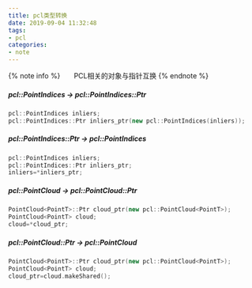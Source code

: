 ```yaml
---
title: pcl类型转换
date: 2019-09-04 11:32:48
tags:
- pcl
categories:
- note
---
```




{% note info %}
&nbsp;&nbsp;&nbsp;&nbsp;&nbsp;&nbsp;PCL相关的对象与指针互换
{% endnote %}

<!-- more -->

##### pcl::PointIndices -> pcl::PointIndices::Ptr

```c++
pcl::PointIndices inliers;
pcl::PointIndices::Ptr inliers_ptr(new pcl::PointIndices(inliers));
```



##### pcl::PointIndices::Ptr -> pcl::PointIndices

```c++
pcl::PointIndices inliers;
pcl::PointIndices::Ptr inliers_ptr;
inliers=*inliers_ptr;
```



##### pcl::PointCloud<PointT> -> pcl::PointCloud<PointT>::Ptr

```C++
PointCloud<PointT>::Ptr cloud_ptr(new pcl::PointCloud<PointT>);
PointCloud<PointT> cloud;
cloud=*cloud_ptr;
```



##### pcl::PointCloud<PointT>::Ptr -> pcl::PointCloud<PointT>

```C++
PointCloud<PointT>::Ptr cloud_ptr(new pcl::PointCloud<PointT>);
PointCloud<PointT> cloud;
cloud_ptr=cloud.makeShared();
```

